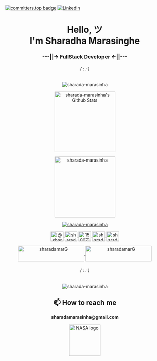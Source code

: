 [![committers.top badge](https://user-badge.committers.top/sri_lanka/sharada-marasinha.svg)](https://user-badge.committers.top/sri_lanka/sharada-marasinha)
[![LinkedIn](https://img.shields.io/badge/LinkedIn-Profile-blue?logo=linkedin&style=flat)](https://www.linkedin.com/in/sharada-marasinha/)

<h1 align="center"> Hello, ツ<br> I'm Sharadha Marasinghe</h1>
<h3 align="center">---||-> FullStack Developer <-||---</h3>
<h6 align="center">( : : )</h6>

<p align="center">
  <img src="https://github-readme-streak-stats.herokuapp.com/?user=sharada-marasinha&theme=algolia" alt="sharada-marasinha" />
</p>
<p align="center">
  <a href="https://github.com/anuraghazra/github-readme-stats">
    <img alt="sharada-marasinha's Github Stats" src="https://github-readme-stats.vercel.app/api?username=sharada-marasinha&show_icons=true&count_private=true&theme=algolia" height="192px"/>
  </a>
</p>
<p align="center">
  <img src="https://github-readme-stats.vercel.app/api/top-langs?username=sharada-marasinha&langs_count=10&show_icons=true&locale=en&layout=compact&theme=algolia" alt="sharada-marasinha" height="192px"/>
</p>
<p align="center">
  <a href="https://github.com/ryo-ma/github-profile-trophy">
    <img src="https://github-profile-trophy.vercel.app/?username=sharada-marasinha&layout=compact&theme=algolia" alt="sharada-marasinha" />
  </a>
</p>

<p align="center">
  <a href="https://twitter.com/@sharadamarasin2" target="blank">
    <img align="center" src="https://raw.githubusercontent.com/rahuldkjain/github-profile-readme-generator/master/src/images/icons/Social/twitter.svg" alt="@sharadamarasin2" height="30" width="40" />
  </a>
  <a href="https://linkedin.com/in/sharada-marasinha-4a9758170" target="blank">
    <img align="center" src="https://raw.githubusercontent.com/rahuldkjain/github-profile-readme-generator/master/src/images/icons/Social/linked-in-alt.svg" alt="sharada-marasinha-4a9758170" height="30" width="40" />
  </a>
  <a href="https://stackoverflow.com/users/15007148" target="blank">
    <img align="center" src="https://raw.githubusercontent.com/rahuldkjain/github-profile-readme-generator/master/src/images/icons/Social/stack-overflow.svg" alt="15007148" height="30" width="40" />
  </a>
  <a href="https://fb.com/sharada.marasinha" target="blank">
    <img align="center" src="https://raw.githubusercontent.com/rahuldkjain/github-profile-readme-generator/master/src/images/icons/Social/facebook.svg" alt="sharada.marasinha" height="30" width="40" />
  </a>
  <a href="https://instagram.com/sharada marasinha" target="blank">
    <img align="center" src="https://raw.githubusercontent.com/rahuldkjain/github-profile-readme-generator/master/src/images/icons/Social/instagram.svg" alt="sharada marasinha" height="30" width="40" />
  </a>
</p>

<p align="center">
  <a href="https://www.buymeacoffee.com/sharadamarG">
    <img align="center" src="https://cdn.buymeacoffee.com/buttons/v2/default-yellow.png" height="50" width="210" alt="sharadamarG" />
  </a>
  <a href="https://ko-fi.com/sharadamarasinha">
    <img align="center" src="https://cdn.ko-fi.com/cdn/kofi3.png?v=3" height="50" width="210" alt="sharadamarG" />
  </a>
</p>

<h6 align="center">( : : )</h6>

<p align="center">
  <img src="https://komarev.com/ghpvc/?username=sharada-marasinha" alt="sharada-marasinha" />
</p>

<h2 align="center">📫 How to reach me</h2>
<p align="center"><strong>sharadamarasinha@gmail.com</strong></p>

<p align="center">
  <a href="https://www.nasa.gov/" target="_blank">
    <img src="https://spaceandbeyondbox.com/wp-content/uploads/2021/02/1000px-NASA_Wormball_logo.svg.png" alt="NASA logo" width="100"/>
  </a>
</p>
